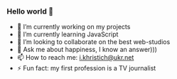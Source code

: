 ### Hello world 👋

- 🔭 I’m currently working on my projects
- 🌱 I’m currently learning JavaScript
- 👯 I’m looking to collaborate on the best web-studios
- 💬 Ask me about happiness, I know an answer)))
- 📫 How to reach me: i.khristich@ukr.net
- ⚡ Fun fact: my first profession is a TV journalist
